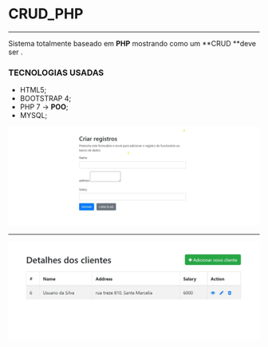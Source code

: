 # CRUD_PHP

------------
Sistema totalmente baseado em **PHP** mostrando como um **CRUD **deve ser .

### TECNOLOGIAS USADAS
- HTML5;
- BOOTSTRAP 4;
- PHP 7 -> **POO**;
- MYSQL;

[![cria_registros.jpg](https://github.com/marcelodesouzacorrea/CRUD_PHP/blob/main/cria_registros.jpg "cria_registros.jpg")](https://github.com/marcelodesouzacorrea/CRUD_PHP/blob/main/cria_registros.jpg "cria_registros.jpg")

------------

[![detalhes.jpg](https://github.com/marcelodesouzacorrea/CRUD_PHP/blob/main/detalhes.jpg "detalhes.jpg")](https://github.com/marcelodesouzacorrea/CRUD_PHP/blob/main/detalhes.jpg "detalhes.jpg")
